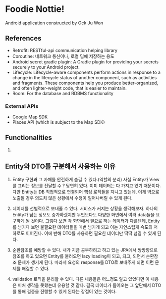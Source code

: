 # Foodie Nottie!

Android application constructed by Ock Ju Won


## References
- Retrofit: RESTful-api communication helping library
- Coroutine: 네트워크 통신이나, 로컬 딥에 저장하는 용도
- Android secret gradle plugin: A Gradle plugin for providing your secrets securely to your Android project.
- Lifecycle: Lifecycle-aware components perform actions in response to a change in the lifecycle status of another component, such as activities and fragments. These components help you produce better-organized, and often lighter-weight code, that is easier to maintain.
- Room: For the database and RDBMS functionality

### External APIs
- Google Map SDK
- Places API (which is subject to the Map SDK)

## Functionalities
1. 

## Entity와 DTO를 구분해서 사용하는 이유
1. Entity 구현과 그 자체를 안전하게 숨길 수 있다.(역할의 분리)
사실 Entity가 View를 그리는 정보를 전달할 수 ? 당연히 있다. 이미 데이터는 다 가지고 있기 때문이다. 다만 Entity는 DB 직접적으로 연결되어 핵심 로직들을 지니고 있는데, 이게 밖으로 노출될 경우 의도치 않은 상황에서 수정이 일어나버릴 수 있게 된다.

2. 데이터를 선별적으로 보내줄 수 있다.
서비스가 커지는 상황을 생각해보자. 하나의 Entity가 담는 정보도 증가하겠지만 무엇보다도 다양한 화면에서 여러 data들을 요구하게 될 것이다. 그렇다 보면 각 화면에서 필요로 하는 데이터가 다를텐데, Entity를 넘기다 보면 불필요한 데이터들을 매번 넘기게 되고 이는 자연스럽게 속도의 저하로도 이어진다. 이에 반해 DTO를 사용하면 필요한 데이터만 딱딱 넘길 수 있게 된다.

3. 순환참조를 예방할 수 있다.
내가 지금 공부하려고 하고 있는 JPA에서 쌍방향으로 참조를 하고 있으면 Entity를 불러오면 lazy loading이 되고, 되고, 되면서 순환참조 문제가 생기게 된다. 따라서 요청의 response를 DTO로 보내주게 되면 이런 문제를 해결할 수 있다.

4. validation 로직을 분리할 수 있다.
다른 내용들은 어느정도 알고 있었다면 이 내용은 미처 생각을 못했는데 유용할 것 같다. 결국 데이터가 들어오는 그 앞단에서 DTO를 통해 검증을 진행할 수 있게 된다는 장점이 있는 것이다.



